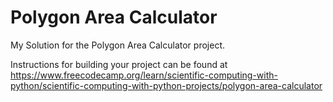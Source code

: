 # Polygon Area Calculator

My Solution for the Polygon Area Calculator project. 

Instructions for building your project can be found at https://www.freecodecamp.org/learn/scientific-computing-with-python/scientific-computing-with-python-projects/polygon-area-calculator
